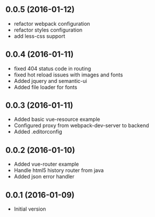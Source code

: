 ## 0.0.5 (2016-01-12)

* refactor webpack configuration
* refactor styles configuration
* add less-css support

## 0.0.4 (2016-01-11)

* fixed 404 status code in routing
* fixed hot reload issues with images and fonts
* Added jquery and semantic-ui
* Added file loader for fonts

## 0.0.3 (2016-01-11)

* Added basic vue-resource example
* Configured proxy from webpack-dev-server to backend
* Added .editorconfig

## 0.0.2 (2016-01-10)

* Added vue-router example
* Handle html5 history router from java 
* Added json error handler

## 0.0.1 (2016-01-09)

* Initial version
